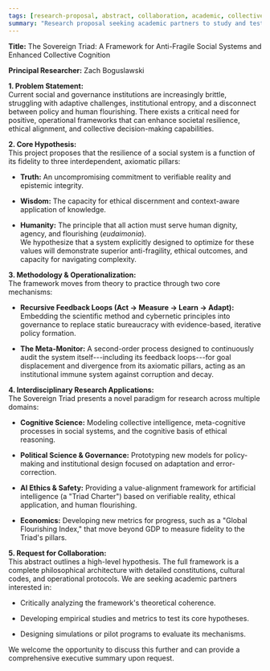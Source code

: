 ```yaml
---
tags: [research-proposal, abstract, collaboration, academic, collective-cognition, anti-fragile, social-systems]
summary: "Research proposal seeking academic partners to study and test the Sovereign Triad framework for enhanced collective cognition."
---
```


**Title:** The Sovereign Triad: A Framework for Anti-Fragile Social
Systems and Enhanced Collective Cognition

**Principal Researcher:** Zach Boguslawski

**1. Problem Statement:**\
Current social and governance institutions are increasingly brittle,
struggling with adaptive challenges, institutional entropy, and a
disconnect between policy and human flourishing. There exists a critical
need for positive, operational frameworks that can enhance societal
resilience, ethical alignment, and collective decision-making
capabilities.

**2. Core Hypothesis:**\
This project proposes that the resilience of a social system is a
function of its fidelity to three interdependent, axiomatic pillars:

- **Truth:** An uncompromising commitment to verifiable reality and
    epistemic integrity.

- **Wisdom:** The capacity for ethical discernment and context-aware
    application of knowledge.

- **Humanity:** The principle that all action must serve human
    dignity, agency, and flourishing (*eudaimonia*).\
    We hypothesize that a system explicitly designed to optimize for
    these values will demonstrate superior anti-fragility, ethical
    outcomes, and capacity for navigating complexity.

**3. Methodology & Operationalization:**\
The framework moves from theory to practice through two core mechanisms:

- **Recursive Feedback Loops (Act -\> Measure -\> Learn -\>
    Adapt):** Embedding the scientific method and cybernetic principles
    into governance to replace static bureaucracy with evidence-based,
    iterative policy formation.

- **The Meta-Monitor:** A second-order process designed to
    continuously audit the system itself---including its feedback
    loops---for goal displacement and divergence from its axiomatic
    pillars, acting as an institutional immune system against corruption
    and decay.

**4. Interdisciplinary Research Applications:**\
The Sovereign Triad presents a novel paradigm for research across
multiple domains:

- **Cognitive Science:** Modeling collective intelligence,
    meta-cognitive processes in social systems, and the cognitive basis
    of ethical reasoning.

- **Political Science & Governance:** Prototyping new models for
    policy-making and institutional design focused on adaptation and
    error-correction.

- **AI Ethics & Safety:** Providing a value-alignment framework for
    artificial intelligence (a \"Triad Charter\") based on verifiable
    reality, ethical application, and human flourishing.

- **Economics:** Developing new metrics for progress, such as a
    \"Global Flourishing Index,\" that move beyond GDP to measure
    fidelity to the Triad\'s pillars.

**5. Request for Collaboration:**\
This abstract outlines a high-level hypothesis. The full framework is a
complete philosophical architecture with detailed constitutions,
cultural codes, and operational protocols. We are seeking academic
partners interested in:

- Critically analyzing the framework\'s theoretical coherence.

- Developing empirical studies and metrics to test its core
    hypotheses.

- Designing simulations or pilot programs to evaluate its mechanisms.

We welcome the opportunity to discuss this further and can provide a
comprehensive executive summary upon request.
